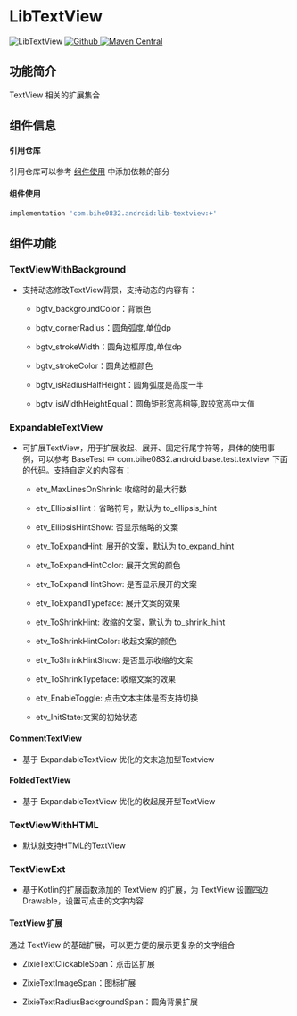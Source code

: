 # LibTextView

![LibTextView](https://img.shields.io/badge/AndroidAppFactory-LibTextView-brightgreen)
[ ![Github](https://img.shields.io/badge/Github-LibTextView-brightgreen?style=social) ](https://github.com/bihe0832/AndroidAppFactory/tree/master/LibTextView)
[ ![Maven Central](https://img.shields.io/maven-central/v/com.bihe0832.android/lib-textview) ](https://search.maven.org/artifact/com.bihe0832.android/lib-textview)


## 功能简介

TextView 相关的扩展集合

## 组件信息

#### 引用仓库

引用仓库可以参考 [组件使用](./../start.md) 中添加依赖的部分

#### 组件使用

```groovy
implementation 'com.bihe0832.android:lib-textview:+'
```

## 组件功能

### TextViewWithBackground

- 支持动态修改TextView背景，支持动态的内容有：

    - bgtv_backgroundColor：背景色

    - bgtv_cornerRadius：圆角弧度,单位dp

    - bgtv_strokeWidth：圆角边框厚度,单位dp

    - bgtv_strokeColor：圆角边框颜色

    - bgtv_isRadiusHalfHeight：圆角弧度是高度一半

    - bgtv_isWidthHeightEqual：圆角矩形宽高相等,取较宽高中大值


### ExpandableTextView

- 可扩展TextView，用于扩展收起、展开、固定行尾字符等，具体的使用事例，可以参考 BaseTest 中 com.bihe0832.android.base.test.textview 下面的代码。支持自定义的内容有：

    - etv_MaxLinesOnShrink: 收缩时的最大行数 

    - etv_EllipsisHint：省略符号，默认为 to_ellipsis_hint

    - etv_EllipsisHintShow: 否显示缩略的文案

    - etv_ToExpandHint: 展开的文案，默认为 to_expand_hint

    - etv_ToExpandHintColor: 展开文案的颜色

    - etv_ToExpandHintShow: 是否显示展开的文案

    - etv_ToExpandTypeface: 展开文案的效果

    - etv_ToShrinkHint: 收缩的文案，默认为 to_shrink_hint

    - etv_ToShrinkHintColor: 收起文案的颜色

    - etv_ToShrinkHintShow: 是否显示收缩的文案

    - etv_ToShrinkTypeface: 收缩文案的效果

    - etv_EnableToggle: 点击文本主体是否支持切换

    - etv_InitState:文案的初始状态

#### CommentTextView

- 基于 ExpandableTextView 优化的文末追加型Textview

#### FoldedTextView

- 基于 ExpandableTextView 优化的收起展开型TextView

### TextViewWithHTML

- 默认就支持HTML的TextView

### TextViewExt

- 基于Kotlin的扩展函数添加的 TextView 的扩展，为 TextView 设置四边Drawable，设置可点击的文字内容


#### TextView 扩展

通过 TextView 的基础扩展，可以更方便的展示更复杂的文字组合

- ZixieTextClickableSpan：点击区扩展

- ZixieTextImageSpan：图标扩展

- ZixieTextRadiusBackgroundSpan：圆角背景扩展